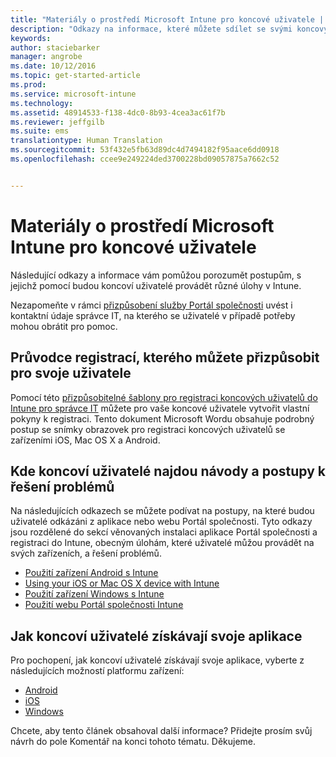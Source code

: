 ```yaml
---
title: "Materiály o prostředí Microsoft Intune pro koncové uživatele | Microsoft Intune"
description: "Odkazy na informace, které můžete sdílet se svými koncovými uživateli"
keywords: 
author: staciebarker
manager: angrobe
ms.date: 10/12/2016
ms.topic: get-started-article
ms.prod: 
ms.service: microsoft-intune
ms.technology: 
ms.assetid: 48914533-f138-4dc0-8b93-4cea3ac61f7b
ms.reviewer: jeffgilb
ms.suite: ems
translationtype: Human Translation
ms.sourcegitcommit: 53f432e5fb63d89dc4d7494182f95aace6dd0918
ms.openlocfilehash: ccee9e249224ded3700228bd09057875a7662c52


---
```


# Materiály o prostředí Microsoft Intune pro koncové uživatele

Následující odkazy a informace vám pomůžou porozumět postupům, s jejichž pomocí budou koncoví uživatelé provádět různé úlohy v Intune.

Nezapomeňte v rámci [přizpůsobení služby Portál společnosti](/Intune/get-started/start-with-a-paid-subscription-to-microsoft-intune-step-7) uvést i kontaktní údaje správce IT, na kterého se uživatelé v případě potřeby mohou obrátit pro pomoc.

## Průvodce registrací, kterého můžete přizpůsobit pro svoje uživatele

Pomocí této [přizpůsobitelné šablony pro registraci koncových uživatelů do Intune pro správce IT](https://gallery.technet.microsoft.com/End-user-Intune-enrollment-55dfd64a) můžete pro vaše koncové uživatele vytvořit vlastní pokyny k registraci. Tento dokument Microsoft Wordu obsahuje podrobný postup se snímky obrazovek pro registraci koncových uživatelů se zařízeními iOS, Mac OS X a Android.

## Kde koncoví uživatelé najdou návody a postupy k řešení problémů

Na následujících odkazech se můžete podívat na postupy, na které budou uživatelé odkázáni z aplikace nebo webu Portál společnosti. Tyto odkazy jsou rozdělené do sekcí věnovaných instalaci aplikace Portál společnosti a registraci do Intune, obecným úlohám, které uživatelé můžou provádět na svých zařízeních, a řešení problémů.

- [Použití zařízení Android s Intune](/Intune/EndUser/using-your-android-device-with-intune)
- [Using your iOS or Mac OS X device with Intune](/Intune/EndUser/using-your-ios-or-mac-os-x-device-with-intune)
- [Použití zařízení Windows s Intune](/Intune/EndUser/using-your-windows-device-with-intune)
- [Použití webu Portál společnosti Intune](/Intune/EndUser/using-the-intune-company-portal-website)


## Jak koncoví uživatelé získávají svoje aplikace

Pro pochopení, jak koncoví uživatelé získávají svoje aplikace, vyberte z následujících možností platformu zařízení:

- [Android](how-your-android-users-get-their-apps.md)
- [iOS](how-your-ios-users-get-their-apps.md)
- [Windows](how-your-windows-users-get-their-apps.md)



Chcete, aby tento článek obsahoval další informace? Přidejte prosím svůj návrh do pole Komentář na konci tohoto tématu. Děkujeme.



<!--HONumber=Oct16_HO2-->


